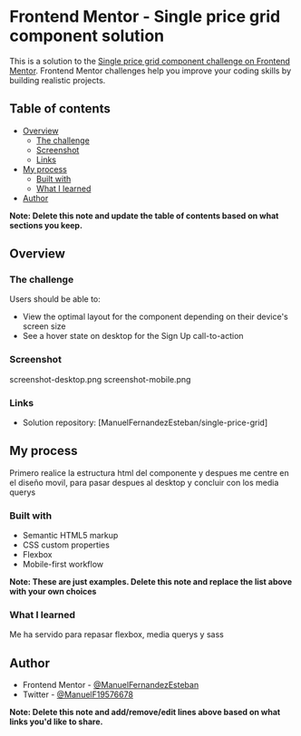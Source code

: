 # Frontend Mentor - Single price grid component solution

This is a solution to the [Single price grid component challenge on Frontend Mentor](https://www.frontendmentor.io/challenges/single-price-grid-component-5ce41129d0ff452fec5abbbc). Frontend Mentor challenges help you improve your coding skills by building realistic projects. 

## Table of contents

- [Overview](#overview)
  - [The challenge](#the-challenge)
  - [Screenshot](#screenshot)
  - [Links](#links)
- [My process](#my-process)
  - [Built with](#built-with)
  - [What I learned](#what-i-learned)  
- [Author](#author)


**Note: Delete this note and update the table of contents based on what sections you keep.**

## Overview

### The challenge

Users should be able to:

- View the optimal layout for the component depending on their device's screen size
- See a hover state on desktop for the Sign Up call-to-action

### Screenshot

screenshot-desktop.png
screenshot-mobile.png

### Links

- Solution repository: [ManuelFernandezEsteban/single-price-grid]


## My process

Primero realice la estructura html del componente y despues me centre en el diseño movil, para pasar despues al desktop y concluir con los media querys

### Built with

- Semantic HTML5 markup
- CSS custom properties
- Flexbox
- Mobile-first workflow


**Note: These are just examples. Delete this note and replace the list above with your own choices**

### What I learned

Me ha servido para repasar flexbox, media querys y sass


## Author

- Frontend Mentor - [@ManuelFernandezEsteban](https://www.frontendmentor.io/profile/ManuelFernandezEsteban)
- Twitter - [@ManuelF19576678](https://www.twitter.com/ManuelF19576678)

**Note: Delete this note and add/remove/edit lines above based on what links you'd like to share.**


